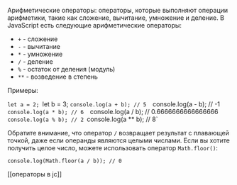 Арифметические операторы: операторы, которые выполняют операции арифметики, такие как сложение, вычитание, умножение и деление.
В JavaScript есть следующие арифметические операторы:

-   `+` - сложение
-   `-` - вычитание
-   `*` - умножение
-   `/` - деление
-   `%` - остаток от деления (модуль)
-   `**` - возведение в степень

Примеры:

`let a = 2;
`let b = 3; 
`console.log(a + b); // 5 
`console.log(a - b); // -1 
`console.log(a * b); // 6 
`console.log(a / b); // 0.6666666666666666 
`console.log(a % b); // 2
`console.log(a ** b); // 8`

Обратите внимание, что оператор `/` возвращает результат с плавающей точкой, даже если операнды являются целыми числами. Если вы хотите получить целое число, можете использовать оператор `Math.floor()`:


`console.log(Math.floor(a / b)); // 0`


[[операторы в jc]]
